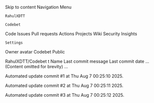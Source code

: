 Skip to content
Navigation Menu

    RahulXDTT

    Codebet

Code
Issues
Pull requests
Actions
Projects
Wiki
Security
Insights

    Settings

Owner avatar
Codebet
Public

RahulXDTT/Codebet
t
Name	Last commit message
	Last commit date
... (Content omitted for brevity) ...


Automated update commit #1 at Thu Aug  7 00:25:10 2025.

Automated update commit #2 at Thu Aug  7 00:25:11 2025.

Automated update commit #3 at Thu Aug  7 00:25:12 2025.